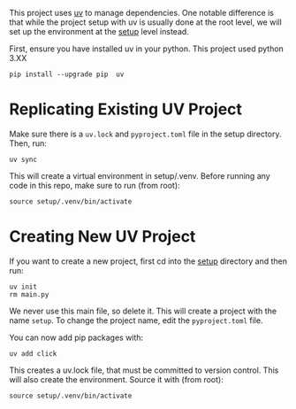 This project uses [uv](https://docs.astral.sh/uv/guides/projects/) to manage dependencies. One notable difference is that while the project setup with uv is usually done at the root level, we will set up the environment at the [setup](../setup) level instead. 

First, ensure you have installed uv in your python. This project used python 3.XX
```console
pip install --upgrade pip  uv
```


# Replicating Existing UV Project

Make sure there is a `uv.lock` and `pyproject.toml` file in the setup directory. Then, run:

```console
uv sync
```

This will create a virtual environment in setup/.venv. Before running any code in this repo, make sure to run (from root):

```console
source setup/.venv/bin/activate
```


# Creating New UV Project

If you want to create a new project, first cd into the [setup](../setup) directory and then run:
```console
uv init
rm main.py
```
We never use this main file, so delete it. This will create a project with the name `setup`. To change the project name, edit the `pyproject.toml` file. 

You can now add pip packages with:
```console
uv add click
```

This creates a uv.lock file, that must be committed to version control. This will also create the environment. Source it with (from root):


```console
source setup/.venv/bin/activate
```
